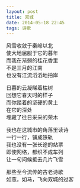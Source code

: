 ```yaml
---
layout: post
title: 双城
date: 2014-05-18 22:45
tags: 诗歌
---
```


风雪收敛于秦岭以北  
使大地屈服于它的暮年  
而我在渐弱的桂花香里  
不是三月的江南  
也没有江流滔滔地拍岸  

日暮的云凝睇着枯树  
回想它春天时的样子  
而你踏着的坚硬的黄土  
在它的深处  
埋藏了往日采采的荣木  

我也在这城市的角落里读诗  
一行一行，铺成铁轨  
我也没有一张长途的站票  
即使网络，都织不成车列  
让一句问候抵去几片飞雪  

那些至今流传的古老诗歌  
如燕，如马，飞向双城的过客  